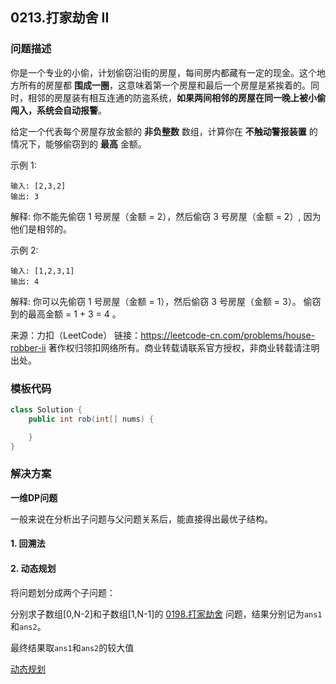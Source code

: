 <script src="https://cdn.bootcss.com/mathjax/2.7.7/MathJax.js?config=TeX-AMS-MML_HTMLorMML"></script>

## 0213.打家劫舍 II

### 问题描述

你是一个专业的小偷，计划偷窃沿街的房屋，每间房内都藏有一定的现金。这个地方所有的房屋都 **围成一圈**，这意味着第一个房屋和最后一个房屋是紧挨着的。同时，相邻的房屋装有相互连通的防盗系统，**如果两间相邻的房屋在同一晚上被小偷闯入，系统会自动报警**。

给定一个代表每个房屋存放金额的 **非负整数** 数组，计算你在 **不触动警报装置** 的情况下，能够偷窃到的 **最高** 金额。

示例 1:

```
输入: [2,3,2]
输出: 3
```
解释: 你不能先偷窃 1 号房屋（金额 = 2），然后偷窃 3 号房屋（金额 = 2）, 因为他们是相邻的。

示例 2:

```
输入: [1,2,3,1]
输出: 4
```
解释: 你可以先偷窃 1 号房屋（金额 = 1），然后偷窃 3 号房屋（金额 = 3）。
     偷窃到的最高金额 = 1 + 3 = 4 。

来源：力扣（LeetCode）
链接：https://leetcode-cn.com/problems/house-robber-ii
著作权归领扣网络所有。商业转载请联系官方授权，非商业转载请注明出处。

### 模板代码

``` java
class Solution {
    public int rob(int[] nums) {

    }
}
```

### 解决方案

**一维DP问题**

一般来说在分析出子问题与父问题关系后，能直接得出最优子结构。

#### 1. 回溯法



#### 2. 动态规划

将问题划分成两个子问题：

分别求子数组[0,N-2]和子数组[1,N-1]的 [0198.打家劫舍](0198.打家劫舍.md) 问题，结果分别记为`ans1`和`ans2`。

最终结果取`ans1`和`ans2`的较大值

[动态规划](qu0213/solu2/Solution.java)